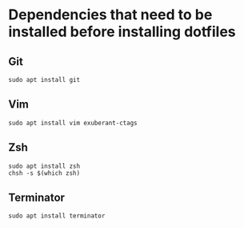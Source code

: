 # Dependencies that need to be installed before installing dotfiles

## Git

```
sudo apt install git
```

## Vim

```
sudo apt install vim exuberant-ctags
```

## Zsh

```
sudo apt install zsh
chsh -s $(which zsh)
```

## Terminator

```
sudo apt install terminator
```
